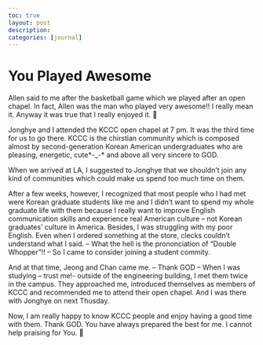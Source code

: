 ```yaml
---
toc: true
layout: post
description:
categories: [journal]
---
```

# You Played Awesome

Allen said to me after the basketball game which we played after an open chapel. In fact, Allen was the man who played very awesome!! I really mean it. Anyway it was true that I really enjoyed it. 🙂

Jonghye and I attended the KCCC open chapel at 7 pm. It was the third time for us to go there. KCCC is the chirstian community which is composed almost by second-generation Korean American undergraduates who are pleasing, energetic, cute*-_-* and above all very sincere to GOD.

When we arrived at LA, I suggested to Jonghye that we shouldn’t join any kind of communities which could make us spend too much time on them.

After a few weeks, however, I recognized that most people who I had met were Korean graduate students like me and I didn’t want to spend my whole graduate life with them because I really want to improve English communication skills and experience real American culture – not Korean graduates’ culture in America.
Besides, I was struggling with my poor English. Even when I ordered something at the store, clecks couldn’t understand what I said. – What the hell is the prononciation of “Double Whopper”!! – So I came to consider joining a student commity.

And at that time, Jeong and Chan came me. – Thank GOD – When I was studying – trust me!- outside of the engineering building, I met them twice in the campus. They approached me, introduced themselves as members of KCCC and recommended me to attend their open chapel. And I was there with Jonghye on next Thusday.

Now, I am really happy to know KCCC people and enjoy having a good time with them.
Thank GOD. You have always prepared the best for me. I cannot help praising for You. 🙂